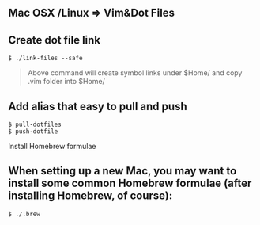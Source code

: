 Mac OSX /Linux => Vim&Dot Files
--

## Create dot file link

    $ ./link-files --safe

> Above command will create symbol links under $Home/ and copy .vim folder into $Home/

## Add alias that easy to pull and push

    $ pull-dotfiles
    $ push-dotfile

Install Homebrew formulae

## When setting up a new Mac, you may want to install some common Homebrew formulae (after installing Homebrew, of course):

    $ ./.brew

